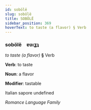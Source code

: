 ```yaml
---
id: sobölë
slug: sobölë
title: SOBÖLË
sidebar_position: 369
hoverText: to taste (a flavor) § Verb
---
```


### sobölë&emsp;<span kind="abugida">ɐʋıʓʇ</span>

*to taste (a flavor)* **§** Verb

**Verb**: to taste

**Noun**: a flavor

**Modifier**: tastable

Italian sapore undefined

*Romance Language Family*